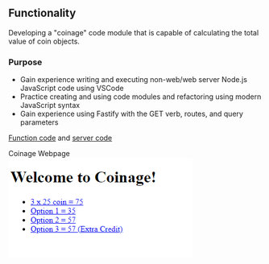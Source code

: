 ## Functionality

Developing a "coinage" code module that is capable of calculating the total value of coin objects.

### Purpose

- Gain experience writing and executing non-web/web server Node.js JavaScript code using VSCode
- Practice creating and using code modules and refactoring using modern JavaScript syntax
- Gain experience using Fastify with the GET verb, routes, and query parameters

[Function code](https://github.com/Jiah-design/cit281-p3/blob/main/p3-module.js) and [server code](https://github.com/Jiah-design/cit281-p3/blob/main/p3-server.js)

Coinage Webpage  
![Screenshot](CoinageWebSite.png)




